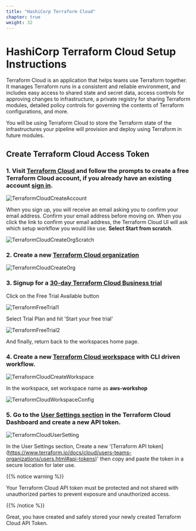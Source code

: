 ```yaml
---
title: "HashiCorp Terraform Cloud"
chapter: true
weight: 32
---
```


# HashiCorp Terraform Cloud Setup Instructions 

Terraform Cloud is an application that helps teams use Terraform together. It manages Terraform runs in a consistent and reliable environment, and includes easy access to shared state and secret data, access controls for approving changes to infrastructure, a private registry for sharing Terraform modules, detailed policy controls for governing the contents of Terraform configurations, and more.

You will be using Terraform Cloud to store the Terraform state of the infrastructures your pipeline will provision and deploy using Terraform in future modules.

## Create Terraform Cloud Access Token 

### 1. Visit [Terraform Cloud ](https://app.terraform.io/signup/account) and follow the prompts to create a free Terraform Cloud account, if you already have an existing account [sign in](https://app.terraform.io/session). 

![TerraformCloudCreateAccount](/images/terraform-cloud-create-account.png)


When you sign up, you will receive an email asking you to confirm your email address. Confirm your email address before moving on. When you click the link to confirm your email address, the Terraform Cloud UI will ask which setup workflow you would like use. **Select Start from scratch**.

![TerraformCloudCreateOrgScratch](/images/terraform-cloud-create-org-scratch.png)

### 2. Create a new [Terraform Cloud organization](https://learn.hashicorp.com/terraform/cloud-getting-started/signup#create-your-organization)

![TerraformCloudCreateOrg](/images/terraform-cloud-create-org.png)


### 3. Signup for a [30-day Terraform Cloud Business trial](https://www.hashicorp.com/blog/announcing-free-trials-for-hashicorp-terraform-cloud-paid-offerings)

Click on the Free Trial Available button

![TerraformFreeTrial1](/images/tfc-free-trial-1.png)

Select Trial Plan and hit 'Start your free trial'

![TerraformFreeTrial2](/images/tfc-free-trial-2.png)

And finally, return back to the workspaces home page.

### 4. Create a new [Terraform Cloud workspace](https://learn.hashicorp.com/terraform/cloud-getting-started/create-workspace) with CLI driven workflow.

![TerraformCloudCreateWorkspace](/images/terraform-cloud-create-workspace.png)

In the workspace, set workspace name as **aws-workshop**

![TerraformCloudWorkspaceConfig](/images/terraform-cloud-workspace-config.png)

### 5. Go to the [User Settings section](https://app.terraform.io/app/settings/tokens) in the Terraform Cloud Dashboard and create a new API token.

![TerraformCloudUserSetting](/images/terraform-cloud-user-setting.png)

In the User Settings section, Create a new '[Terraform API token] (https://www.terraform.io/docs/cloud/users-teams-organizations/users.html#api-tokens)' then copy and paste the token in a secure location for later use.

{{% notice warning %}}
<p style='text-align: left;'>
Your Terraform Cloud API token must be protected and not shared with unauthorized parties to prevent exposure and unauthorized access.
</p>
{{% /notice %}}

Great, you have created and safely stored your newly created Terraform Cloud API Token.